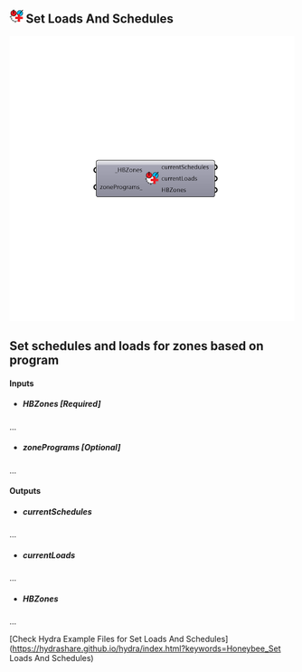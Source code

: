 ## ![](../../images/icons/Set_Loads_And_Schedules.png) Set Loads And Schedules

![](../../images/components/Set_Loads_And_Schedules.png)

Set schedules and loads for zones based on program 
 -
 

#### Inputs
* ##### HBZones [Required]
...
* ##### zonePrograms [Optional]
...

#### Outputs
* ##### currentSchedules
...
* ##### currentLoads
...
* ##### HBZones
...


[Check Hydra Example Files for Set Loads And Schedules](https://hydrashare.github.io/hydra/index.html?keywords=Honeybee_Set Loads And Schedules)